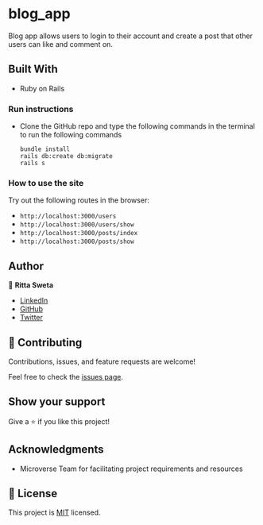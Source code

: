 # blog_app

Blog app allows users to login to their account and create a post that other users can like and comment on.

## Built With

- Ruby on Rails

### Run instructions 
- Clone the GitHub repo and type the following commands in the terminal to run the following commands 
    ```
    bundle install
    rails db:create db:migrate
    rails s
    ```

### How to use the site
Try out the following routes in the browser:
 - `http://localhost:3000/users` 
 - `http://localhost:3000/users/show`
 - `http://localhost:3000/posts/index` 
 - `http://localhost:3000/posts/show`

## Author

👤 **Ritta Sweta**
- [LinkedIn](https://www.linkedin.com/in/ritta-sweta/)
- [GitHub](https://github.com/Buyaki01)
- [Twitter](https://twitter.com/BuyakiRitta)

## 🤝 Contributing

Contributions, issues, and feature requests are welcome!

Feel free to check the [issues page](https://github.com/Buyaki01/blog_app/issues).

## Show your support

Give a ⭐️ if you like this project!

## Acknowledgments

- Microverse Team for facilitating project requirements and resources

## 📝 License

This project is [MIT](./MIT.md) licensed.
